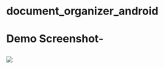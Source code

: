 # document_organizer_android
# Demo Screenshot-
##
![](https://github.com/MohammadFahadAlam/My-Document-Organizer\sc\sc1.png)